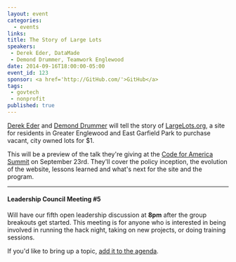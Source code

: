 ```yaml
---
layout: event
categories: 
  - events
links:
title: The Story of Large Lots
speakers: 
 - Derek Eder, DataMade
 - Demond Drummer, Teamwork Englewood
date: 2014-09-16T18:00:00-05:00
event_id: 123
sponsor: <a href='http://GitHub.com/'>GitHub</a>
tags: 
 - govtech
 - nonprofit
published: true
---
```


[Derek Eder](https://twitter.com/derekeder) and [Demond Drummer](https://twitter.com/citizendrummer) will tell the story of [LargeLots.org](http://largelots.org/), a site for residents in Greater Englewood and East Garfield Park to purchase vacant, city owned lots for $1. 

This will be a preview of the talk they're giving at the [Code for America Summit](http://www.codeforamerica.org/summit/schedule/) on September 23rd. They'll cover the policy inception, the evolution of the website, lessons learned and what's next for the site and the program.

---

#### Leadership Council Meeting #5

Will have our fifth open leadership discussion at **8pm** after the group breakouts get started. This meeting is for anyone who is interested in being involved in running the hack night, taking on new projects, or doing training sessions. 

If you'd like to bring up a topic, [add it to the agenda](https://docs.google.com/document/d/1FDTb2ksqAjR3S3p_mQN7PpEOLB9pxtVPa1XoJD4SYW8/edit#).